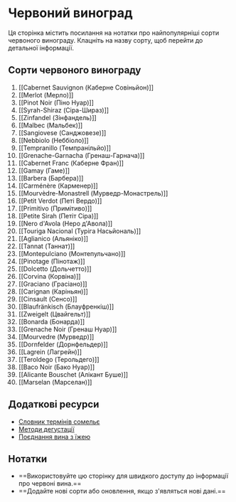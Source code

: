# Червоний виноград

Ця сторінка містить посилання на нотатки про найпопулярніші сорти червоного винограду. Клацніть на назву сорту, щоб перейти до детальної інформації.

## Сорти червоного винограду

1. [[Cabernet Sauvignon (Каберне Совіньйон)]]
2. [[Merlot (Мерло)]]
3. [[Pinot Noir (Піно Нуар)]]
4. [[Syrah-Shiraz (Сіра-Шираз)]]
5. [[Zinfandel (Зінфандель)]]
6. [[Malbec (Мальбек)]]
7. [[Sangiovese (Санджовезе)]]
8. [[Nebbiolo (Неббіоло)]]
9. [[Tempranillo (Темпранільйо)]]
10. [[Grenache-Garnacha (Гренаш-Гарнача)]]
11. [[Cabernet Franc (Каберне Фран)]]
12. [[Gamay (Гаме)]]
13. [[Barbera (Барбера)]]
14. [[Carménère (Карменер)]]
15. [[Mourvèdre-Monastrell (Мурведр-Монастрель)]]
16. [[Petit Verdot (Петі Вердо)]]
17. [[Primitivo (Примітиво)]]
18. [[Petite Sirah (Петіт Сіра)]]
19. [[Nero d'Avola (Неро д'Авола)]]
20. [[Touriga Nacional (Туріга Насьйональ)]]
21. [[Aglianico (Альяніко)]]
22. [[Tannat (Таннат)]]
23. [[Montepulciano (Монтепульчано)]]
24. [[Pinotage (Пінотаж)]]
25. [[Dolcetto (Дольчетто)]]
26. [[Corvina (Корвіна)]]
27. [[Graciano (Грасіано)]]
28. [[Carignan (Каріньян)]]
29. [[Cinsault (Сенсо)]]
30. [[Blaufränkisch (Блауфренкіш)]]
31. [[Zweigelt (Цвайгельт)]]
32. [[Bonarda (Бонарда)]]
33. [[Grenache Noir (Гренаш Нуар)]]
34. [[Mourvedre (Мурведр)]]
35. [[Dornfelder (Дорнфельдер)]]
36. [[Lagrein (Лагрейн)]]
37. [[Teroldego (Терольдего)]]
38. [[Baco Noir (Бако Нуар)]]
39. [[Alicante Bouschet (Алікант Буше)]]
40. [[Marselan (Марселан)]]

## Додаткові ресурси
- [Словник термінів сомельє](#)
- [Методи дегустації](#)
- [Поєднання вина з їжею](#)

## Нотатки
- ==Використовуйте цю сторінку для швидкого доступу до інформації про червоні вина.==
- ==Додайте нові сорти або оновлення, якщо з'являться нові дані.==